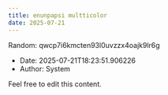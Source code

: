 ```yaml
---
title: enunpapsi multticolor
date: 2025-07-21
---
```


Random: qwcp7i6kmcten93l0uvzzx4oajk9lr6g

- Date: 2025-07-21T18:23:51.906226
- Author: System

Feel free to edit this content.